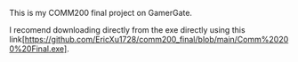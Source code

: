 This is my COMM200 final project on GamerGate.

I recomend downloading directly from the exe directly using this link[https://github.com/EricXu1728/comm200_final/blob/main/Comm%20200%20Final.exe].
